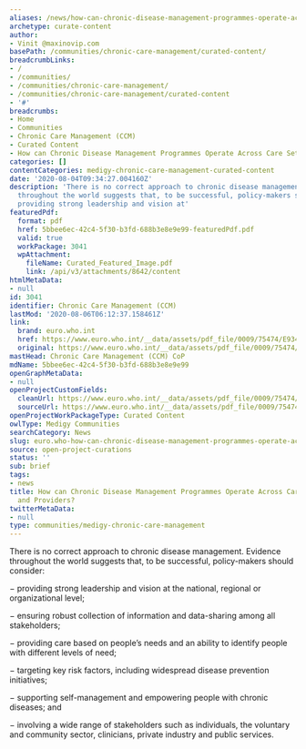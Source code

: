 ```yaml
---
aliases: /news/how-can-chronic-disease-management-programmes-operate-across-care-settings-and-providers
archetype: curate-content
author:
- Vinit @maxinovip.com
basePath: /communities/chronic-care-management/curated-content/
breadcrumbLinks:
- /
- /communities/
- /communities/chronic-care-management/
- /communities/chronic-care-management/curated-content
- '#'
breadcrumbs:
- Home
- Communities
- Chronic Care Management (CCM)
- Curated Content
- How can Chronic Disease Management Programmes Operate Across Care Settings and Providers?
categories: []
contentCategories: medigy-chronic-care-management-curated-content
date: '2020-08-04T09:34:27.004160Z'
description: 'There is no correct approach to chronic disease management. Evidence
  throughout the world suggests that, to be successful, policy-makers should consider:  −
  providing strong leadership and vision at'
featuredPdf:
  format: pdf
  href: 5bbee6ec-42c4-5f30-b3fd-688b3e8e9e99-featuredPdf.pdf
  valid: true
  workPackage: 3041
  wpAttachment:
    fileName: Curated_Featured_Image.pdf
    link: /api/v3/attachments/8642/content
htmlMetaData:
- null
id: 3041
identifier: Chronic Care Management (CCM)
lastMod: '2020-08-06T06:12:37.158461Z'
link:
  brand: euro.who.int
  href: https://www.euro.who.int/__data/assets/pdf_file/0009/75474/E93416.pdf?ua=1
  original: https://www.euro.who.int/__data/assets/pdf_file/0009/75474/E93416.pdf?ua=1
mastHead: Chronic Care Management (CCM) CoP
mdName: 5bbee6ec-42c4-5f30-b3fd-688b3e8e9e99
openGraphMetaData:
- null
openProjectCustomFields:
  cleanUrl: https://www.euro.who.int/__data/assets/pdf_file/0009/75474/E93416.pdf?ua=1
  sourceUrl: https://www.euro.who.int/__data/assets/pdf_file/0009/75474/E93416.pdf?ua=1
openProjectWorkPackageType: Curated Content
owlType: Medigy Communities
searchCategory: News
slug: euro.who-how-can-chronic-disease-management-programmes-operate-across-care-settings-and-providers
source: open-project-curations
status: ''
sub: brief
tags:
- news
title: How can Chronic Disease Management Programmes Operate Across Care Settings
  and Providers?
twitterMetaData:
- null
type: communities/medigy-chronic-care-management
---
```


There is no correct approach to chronic disease management. Evidence throughout the world suggests that, to be successful, policy-makers should consider:

− providing strong leadership and vision at the national, regional or organizational level;

− ensuring robust collection of information and data-sharing among all stakeholders;

− providing care based on people’s needs and an ability to identify people with different levels of need;

− targeting key risk factors, including widespread disease prevention initiatives;

− supporting self-management and empowering people with chronic diseases; and

− involving a wide range of stakeholders such as individuals, the voluntary and community sector, clinicians, private industry and public services.